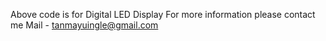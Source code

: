 Above code is for Digital LED Display
For more information please contact me 
Mail - tanmayuingle@gmail.com
